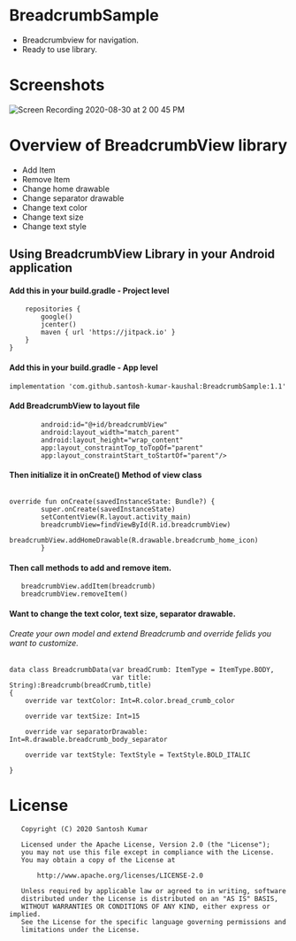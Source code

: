 # BreadcrumbSample

- Breadcrumbview for navigation.
- Ready to use library.

# Screenshots

![Screen Recording 2020-08-30 at 2 00 45 PM](https://user-images.githubusercontent.com/43371182/91654787-7f1aa480-eac9-11ea-913c-78ecde7e82d2.gif)

# Overview of BreadcrumbView library

- Add Item
- Remove Item
- Change home drawable
- Change separator drawable
- Change text color
- Change text size
- Change text style


## Using BreadcrumbView Library in your Android application

#### Add this in your build.gradle - Project level

```allprojects {
    repositories {
        google()
        jcenter()
        maven { url 'https://jitpack.io' }
    }
}
```

#### Add this in your build.gradle - App level

``` 
implementation 'com.github.santosh-kumar-kaushal:BreadcrumbSample:1.1'

```

#### Add BreadcrumbView to layout file

``` <com.library.breadcrumbview.ui.BreadcrumbView
        android:id="@+id/breadcrumbView"
        android:layout_width="match_parent"
        android:layout_height="wrap_content"
        app:layout_constraintTop_toTopOf="parent"
        app:layout_constraintStart_toStartOf="parent"/>
 ```
        

#### Then initialize it in onCreate() Method of view class

```private lateinit var breadcrumbView: BreadcrumbView

override fun onCreate(savedInstanceState: Bundle?) {
        super.onCreate(savedInstanceState)
        setContentView(R.layout.activity_main)
        breadcrumbView=findViewById(R.id.breadcrumbView)
        breadcrumbView.addHomeDrawable(R.drawable.breadcrumb_home_icon)
        }
```

#### Then call methods to add and remove item.

 ```
    breadcrumbView.addItem(breadcrumb)
    breadcrumbView.removeItem()
 ```

#### Want to change the text color, text size, separator drawable.

###### Create your own model and extend Breadcrumb and override felids you want to customize.

```
data class BreadcrumbData(var breadCrumb: ItemType = ItemType.BODY,
                          var title: String):Breadcrumb(breadCrumb,title)
{
    override var textColor: Int=R.color.bread_crumb_color

    override var textSize: Int=15

    override var separatorDrawable: Int=R.drawable.breadcrumb_body_separator

    override var textStyle: TextStyle = TextStyle.BOLD_ITALIC

}
```

# License

```
   Copyright (C) 2020 Santosh Kumar

   Licensed under the Apache License, Version 2.0 (the "License");
   you may not use this file except in compliance with the License.
   You may obtain a copy of the License at

       http://www.apache.org/licenses/LICENSE-2.0

   Unless required by applicable law or agreed to in writing, software
   distributed under the License is distributed on an "AS IS" BASIS,
   WITHOUT WARRANTIES OR CONDITIONS OF ANY KIND, either express or implied.
   See the License for the specific language governing permissions and
   limitations under the License.
   
  ```

        


